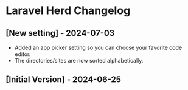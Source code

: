 # Laravel Herd Changelog

## [New setting] - 2024-07-03

- Added an app picker setting so you can choose your favorite code editor.
- The directories/sites are now sorted alphabetically.

## [Initial Version] - 2024-06-25